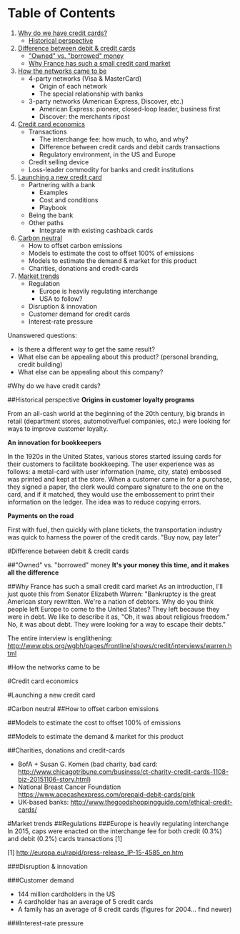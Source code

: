 Table of Contents
=================

1. [Why do we have credit cards?](#why-do-we-have-credit-cards)
    - [Historical perspective](#historical-perspective)
2. [Difference between debit & credit cards](#difference-between-debit-credit-cards)
    - ["Owned" vs. "borrowed" money](#owned-vs-borrowed-money)
    - [Why France has such a small credit card market](#why-france-has-such-a-small-credit-card-market)
3. [How the networks came to be](#how-the-networks-came-to-be)
    - 4-party networks (Visa & MasterCard)
        + Origin of each network
        + The special relationship with banks
    - 3-party networks (American Express, Discover, etc.)
        + American Express: pioneer, closed-loop leader, business first
        + Discover: the merchants ripost
4. [Credit card economics](#credit-card-economics)
    - Transactions
        + The interchange fee: how much, to who, and why?
        + Difference between credit cards and debit cards transactions
        + Regulatory environment, in the US and Europe
    - Credit selling device
    - Loss-leader commodity for banks and credit institutions
5. [Launching a new credit card](#launching-a-new-credit-card)
    - Partnering with a bank
        + Examples
        + Cost and conditions
        + Playbook
    - Being the bank
    - Other paths
        + Integrate with existing cashback cards
6. [Carbon neutral](#carbon-neutral)
    - How to offset carbon emissions
    - Models to estimate the cost to offset 100% of emissions
    - Models to estimate the demand & market for this product
    - Charities, donations and credit-cards
7. [Market trends](#market-trends)
    - Regulation
      + Europe is heavily regulating interchange
      + USA to follow?
    - Disruption & innovation
    - Customer demand for credit cards
    - Interest-rate pressure
    


Unanswered questions:
+ Is there a different way to get the same result?
+ What else can be appealing about this product? (personal branding, credit building)
+ What else can be appealing about this company?


#Why do we have credit cards?

##Historical perspective
**Origins in customer loyalty programs**

From an all-cash world at the beginning of the 20th century, big brands in retail (department stores, automotive/fuel companies, etc.) were looking for ways to improve customer loyalty.

**An innovation for bookkeepers**

In the 1920s in the United States, various stores started issuing cards for their customers to facilitate bookkeeping. The user experience was as follows: a metal-card with user information (name, city, state) embossed was printed and kept at the store. When a customer came in for a purchase, they signed a paper, the clerk would compare signature to the one on the card, and if it matched, they would use the embossement to print their information on the ledger. The idea was to reduce copying errors.

**Payments on the road**

First with fuel, then quickly with plane tickets, the transportation industry was quick to harness the power of the credit cards. "Buy now, pay later" 


#Difference between debit & credit cards

##"Owned" vs. "borrowed" money
**It's your money this time, and it makes all the difference**

##Why France has such a small credit card market
As an introduction, I'll just quote this from Senator Elizabeth Warren:
"Bankruptcy is the great American story rewritten. We're a nation of debtors. Why do you think people left Europe to come to the United States? They left because they were in debt. We like to describe it as, "Oh, it was about religious freedom." No, it was about debt. They were looking for a way to escape their debts."

The entire interview is englithening: http://www.pbs.org/wgbh/pages/frontline/shows/credit/interviews/warren.html

#How the networks came to be

#Credit card economics

#Launching a new credit card

#Carbon neutral
##How to offset carbon emissions

##Models to estimate the cost to offset 100% of emissions

##Models to estimate the demand & market for this product

##Charities, donations and credit-cards
+ BofA + Susan G. Komen (bad charity, bad card: http://www.chicagotribune.com/business/ct-charity-credit-cards-1108-biz-20151106-story.html)
+ National Breast Cancer Foundation https://www.acecashexpress.com/prepaid-debit-cards/pink
+ UK-based banks: http://www.thegoodshoppingguide.com/ethical-credit-cards/


#Market trends
##Regulations
###Europe is heavily regulating interchange
In 2015, caps were enacted on the interchange fee for both credit (0.3%) and debit (0.2%) cards transactions [1]

[1] http://europa.eu/rapid/press-release_IP-15-4585_en.htm

###Disruption & innovation

###Customer demand
* 144 million cardholders in the US
* A cardholder has an average of 5 credit cards
* A family has an average of 8 credit cards
(figures for 2004… find newer)

###Interest-rate pressure